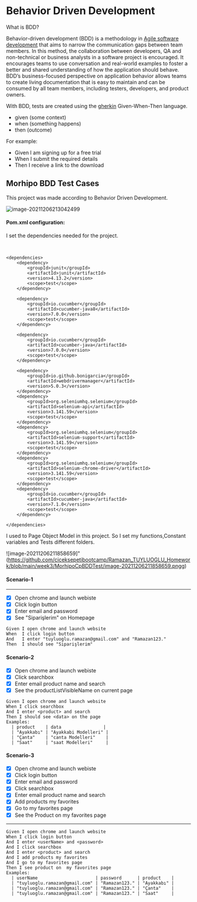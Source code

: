 # Behavior Driven Development

What is BDD?

Behavior-driven development (BDD) is a methodology in [Agile software development](https://www.agilealliance.org/agile101/) that aims to narrow the communication gaps between team members. In this method, the collaboration between developers, QA and non-technical or business analysts in a software project is encouraged. It encourages teams to use conversation and real-world examples to foster a better and shared understanding of how the application should behave. BDD’s business-focused perspective on application behavior allows teams to create living documentation that is easy to maintain and can be consumed by all team members, including testers, developers, and product owners.

With BDD, tests are created using the [gherkin](https://specflow.org/learn/gherkin/) Given-When-Then language. 

- given (some context)
- when (something happens)
- then (outcome)

For example:

- Given I am signing up for a free trial
- When I submit the required details
- Then I receive a link to the download

## Morhipo BDD Test Cases

This project was made according to Behavior Driven Development.

![image-20211206213042499](https://github.com/ciceksepetibootcamp/Ramazan_TUYLUOGLU_Homework/blob/main/week3/MorhipoCpBDDTest/image-20211206213042499.png)

>

#### Pom.xml configuration:

I set the dependencies needed for the project. 

​	

```
<dependencies>
    <dependency>
        <groupId>junit</groupId>
        <artifactId>junit</artifactId>
        <version>4.13.2</version>
        <scope>test</scope>
    </dependency>

    <dependency>
        <groupId>io.cucumber</groupId>
        <artifactId>cucumber-java8</artifactId>
        <version>7.0.0</version>
        <scope>test</scope>
    </dependency>

    <dependency>
        <groupId>io.cucumber</groupId>
        <artifactId>cucumber-java</artifactId>
        <version>7.0.0</version>
        <scope>test</scope>
    </dependency>

    <dependency>
        <groupId>io.github.bonigarcia</groupId>
        <artifactId>webdrivermanager</artifactId>
        <version>5.0.3</version>
    </dependency>
    <dependency>
        <groupId>org.seleniumhq.selenium</groupId>
        <artifactId>selenium-api</artifactId>
        <version>3.141.59</version>
        <scope>test</scope>
    </dependency>
    <dependency>
        <groupId>org.seleniumhq.selenium</groupId>
        <artifactId>selenium-support</artifactId>
        <version>3.141.59</version>
        <scope>test</scope>
    </dependency>
    <dependency>
        <groupId>org.seleniumhq.selenium</groupId>
        <artifactId>selenium-chrome-driver</artifactId>
        <version>3.141.59</version>
        <scope>test</scope>
    </dependency>
    <dependency>
        <groupId>io.cucumber</groupId>
        <artifactId>cucumber-java</artifactId>
        <version>7.1.0</version>
        <scope>test</scope>
    </dependency>

</dependencies>
```

>
>
>

I used to Page Object Model in this project. So I set my functions,Constant variables and Tests different folders.

![image-20211206211858659]"(https://github.com/ciceksepetibootcamp/Ramazan_TUYLUOGLU_Homework/blob/main/week3/MorhipoCpBDDTest/image-20211206211858659.pngg)

>
>
>

#### Scenario-1

------

- [x] Open chrome and launch webiste
- [x] Click login button
- [x] Enter email and password
- [x] See "Siparişlerim" on Homepage

```
Given I open chrome and launch website
When  I click login button
And   I enter "tuyluoglu.ramazan@gmail.com" and "Ramazan123."
Then  I should see "Siparişlerim"
```

>
>
>

#### Scenario-2

- [x] Open chrome and launch webiste
- [x] Click  searchbox
- [x] Enter email product name and search
- [x] See the productListVisibleName on current page

```
Given I open chrome and launch website
When I click searchbox
And I enter <product> and search
Then I should see <data> on the page
Examples:
  | product    | data                |
  | "Ayakkabı" | "Ayakkabi Modelleri" |
  | "Çanta"    | "canta Modelleri"    |
  | "Saat"     | "saat Modelleri"     |
```

>
>
>

#### Scenario-3

- [x] Open chrome and launch webiste
- [x] Click login button
- [x] Enter email and password
- [x] Click  searchbox
- [x] Enter email product name and search
- [x] Add products my favorites
- [x] Go to my favorites page
- [x] See the Product on my favorites page

------

```
Given I open chrome and launch website
When I click login button
And I enter <userName> and <password>
And I click searchbox
And I enter <product> and search
And I add products my favorites
And I go to my favorites page
Then I see product on  my favorites page
Examples:
  | userName                      | password      | product    |
  | "tuyluoglu.ramazan@gmail.com" | "Ramazan123." | "Ayakkabı" |
  | "tuyluoglu.ramazan@gmail.com" | "Ramazan123." | "Çanta"    |
  | "tuyluoglu.ramazan@gmail.com" | "Ramazan123." | "Saat"     |
```
